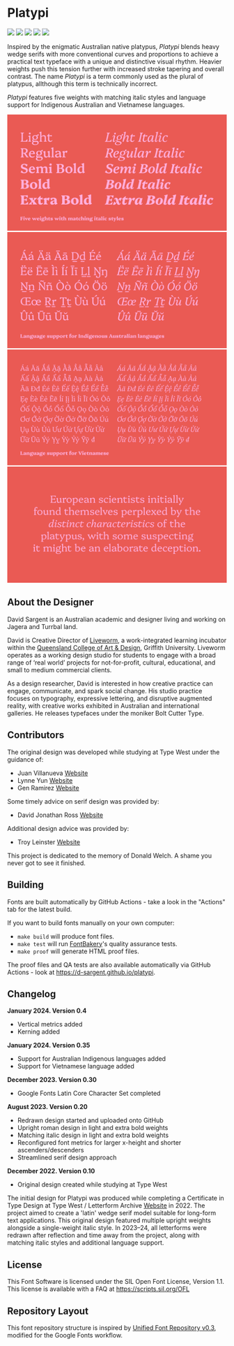 # Platypi

[![][Fontbakery]](https://d-sargent.github.io/platypi/fontbakery/fontbakery-report.html)
[![][Universal]](https://d-sargent.github.io/platypi/fontbakery/fontbakery-report.html)
[![][GF Profile]](https://d-sargent.github.io/platypi/fontbakery/fontbakery-report.html)
[![][Outline Correctness]](https://d-sargent.github.io/platypi/fontbakery/fontbakery-report.html)
[![][Shaping]](https://d-sargent.github.io/platypi/fontbakery/fontbakery-report.html)

[Fontbakery]: https://img.shields.io/endpoint?url=https%3A%2F%2Fraw.githubusercontent.com%2Fd-sargent%2Fplatypi%2Fgh-pages%2Fbadges%2Foverall.json
[GF Profile]: https://img.shields.io/endpoint?url=https%3A%2F%2Fraw.githubusercontent.com%2Fd-sargent%2Fplatypi%2Fgh-pages%2Fbadges%2FGoogleFonts.json
[Outline Correctness]: https://img.shields.io/endpoint?url=https%3A%2F%2Fraw.githubusercontent.com%2Fd-sargent%2Fplatypi%2Fgh-pages%2Fbadges%2FOutlineCorrectnessChecks.json
[Shaping]: https://img.shields.io/endpoint?url=https%3A%2F%2Fraw.githubusercontent.com%2Fd-sargent%2Fplatypi%2Fgh-pages%2Fbadges%2FShapingChecks.json
[Universal]: https://img.shields.io/endpoint?url=https%3A%2F%2Fraw.githubusercontent.com%2Fd-sargent%2Fplatypi%2Fgh-pages%2Fbadges%2FUniversal.json

Inspired by the enigmatic Australian native platypus, _Platypi_ blends heavy wedge serifs with more conventional curves and proportions to achieve a practical text typeface with a unique and distinctive visual rhythm. Heavier weights push this tension further with increased stroke tapering and overall contrast. The name _Platypi_ is a term commonly used as the plural of platypus, allthough this term is technically incorrect.

_Platypi_ features five weights with matching italic styles and language support for Indigenous Australian and Vietnamese languages.

![Sample Image](documentation/platypi-sample-images-jan-2024-2.png)
![Sample Image](documentation/platypi-sample-images-jan-2024-3.png)
![Sample Image](documentation/platypi-sample-images-jan-2024-4.png)
![Sample Image](documentation/platypi-sample-images-jan-2024-5.png)

## About the Designer

David Sargent is an Australian academic and designer living and working on Jagera and Turrbal land. 

David is Creative Director of [Liveworm](https://liveworm.com.au), a work-integrated learning incubator within the [Queensland College of Art & Design](https://www.griffith.edu.au/arts-education-law/queensland-college-art-design), Griffith University. Liveworm operates as a working design studio for students to engage with a broad range of ‘real world’ projects for not-for-profit, cultural, educational, and small to medium commercial clients. 

As a design researcher, David is interested in how creative practice can engage, communicate, and spark social change. His studio practice focuses on typography, expressive lettering, and disruptive augmented reality, with creative works exhibited in Australian and international galleries. He releases typefaces under the moniker Bolt Cutter Type.

## Contributors

The original design was developed while studying at Type West under the guidance of:

* Juan Villanueva [Website](http://www.juankafka.com)
* Lynne Yun [Website](http://www.lynneyun.com)
* Gen Ramirez [Website](https://genramirez.com)

Some timely advice on serif design was provided by:

* David Jonathan Ross [Website](https://djr.com)

Additional design advice was provided by:

* Troy Leinster [Website](https://www.leinstertype.com)

This project is dedicated to the memory of Donald Welch. A shame you never got to see it finished.

## Building

Fonts are built automatically by GitHub Actions - take a look in the "Actions" tab for the latest build.

If you want to build fonts manually on your own computer:

* `make build` will produce font files.
* `make test` will run [FontBakery](https://github.com/googlefonts/fontbakery)'s quality assurance tests.
* `make proof` will generate HTML proof files.

The proof files and QA tests are also available automatically via GitHub Actions - look at https://d-sargent.github.io/platypi.

## Changelog

**January 2024. Version 0.4**
* Vertical metrics added
* Kerning added

**January 2024. Version 0.35**
* Support for Australian Indigenous languages added
* Support for Vietnamese language added

**December 2023. Version 0.30**
* Google Fonts Latin Core Character Set completed

**August 2023. Version 0.20**
* Redrawn design started and uploaded onto GitHub
* Upright roman design in light and extra bold weights
* Matching italic design in light and extra bold weights
* Reconfigured font metrics for larger x-height and shorter ascenders/descenders
* Streamlined serif design approach

**December 2022. Version 0.10**
* Original design created while studying at Type West

The initial design for Platypi was produced while completing a Certificate in Type Design at Type West / Letterform Archive [Website](https://letterformarchive.org/type-west-online/) in 2022. The project aimed to create a 'latin' wedge serif model suitable for long-form text applications. This original design featured multiple upright weights alongside a single-weight italic style. In 2023–24, all letterforms were redrawn after reflection and time away from the project, along with matching italic styles and additional language support. 


## License

This Font Software is licensed under the SIL Open Font License, Version 1.1.
This license is available with a FAQ at
https://scripts.sil.org/OFL

## Repository Layout

This font repository structure is inspired by [Unified Font Repository v0.3](https://github.com/unified-font-repository/Unified-Font-Repository), modified for the Google Fonts workflow.
